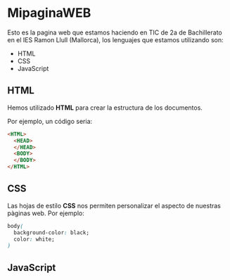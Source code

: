 # MipaginaWEB
Esto es la pagina web que estamos haciendo en TIC  de 2a  de Bachillerato en el IES Ramon Llull (Mallorca), los lenguajes que estamos utilizando son:

- HTML
- CSS
- JavaScript

## HTML

Hemos utilizado **HTML** para crear la estructura de los documentos.

Por ejemplo, un código seria:

```html
<HTML>
  <HEAD>
  </HEAD>
  <BODY>
  </BODY>
</HTML>
```
  

## CSS

Las hojas de estilo **CSS** nos permiten personalizar el aspecto de nuestras pàginas web. Por ejemplo:

```CSS
body(
  background-color: black;
  color: white;
)
```

## JavaScript
